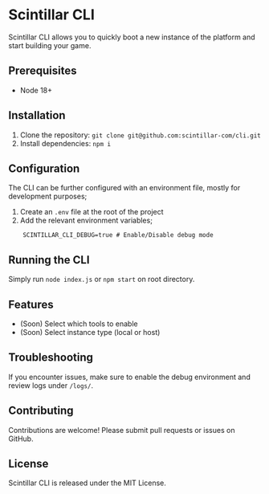 # Scintillar CLI

Scintillar CLI allows you to quickly boot a new instance of the platform and start building your game.

## Prerequisites

- Node 18+

## Installation

1. Clone the repository: `git clone git@github.com:scintillar-com/cli.git`
2. Install dependencies: `npm i`

## Configuration

The CLI can be further configured with an environment file, mostly for development purposes;

1. Create an `.env` file at the root of the project
2. Add the relevant environment variables;

```text
    SCINTILLAR_CLI_DEBUG=true # Enable/Disable debug mode
```

## Running the CLI

Simply run `node index.js` or `npm start` on root directory.

## Features

- (Soon) Select which tools to enable
- (Soon) Select instance type (local or host)

## Troubleshooting

If you encounter issues, make sure to enable the debug environment and review logs under `/logs/`.

## Contributing

Contributions are welcome! Please submit pull requests or issues on GitHub.

## License

Scintillar CLI is released under the MIT License.